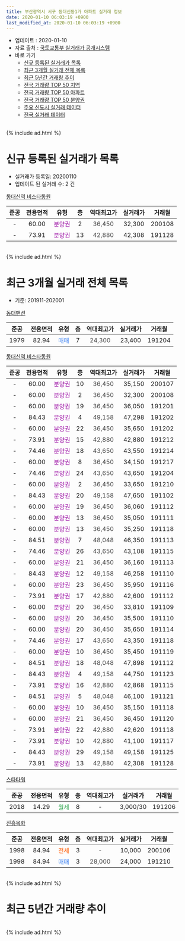 ```yaml
---
title: 부산광역시 서구 동대신동1가 아파트 실거래 정보
date: 2020-01-10 06:03:19 +0900
last_modified_at: 2020-01-10 06:03:19 +0900
---
```


* 업데이트 : 2020-01-10
* 자료 출처 : [국토교통부 실거래가 공개시스템](http://rt.molit.go.kr)
* 바로 가기
    * [신규 등록된 실거래가 목록](#신규-등록된-실거래가-목록)
    * [최근 3개월 실거래 전체 목록](#최근-3개월-실거래-전체-목록)
    * [최근 5년간 거래량 추이](#최근-5년간-거래량-추이)
    * [전국 거래량 TOP 50 지역](https://inasie.github.io/apt-trade-info/최근-3개월-전국에서-가장-거래가-많이-발생한-지역)
    * [전국 거래량 TOP 50 아파트](https://inasie.github.io/apt-trade-info/최근-3개월-전국에서-가장-거래가-많이-발생한-아파트)
    * [전국 거래량 TOP 50 분양권](https://inasie.github.io/apt-trade-info/최근-3개월-전국에서-가장-거래가-많이-발생한-분양권)
    * [주요 신도시 실거래 데이터](https://inasie.github.io/apt-trade-info/주요-신도시)
    * [전국 실거래 데이터](https://inasie.github.io/apt-trade-info/전국)
<br>
{% include ad.html %}
<br>

# 신규 등록된 실거래가 목록
* 실거래가 등록일: 20200110
* 업데이트 된 실거래 수: 2 건


[동대신역 비스타동원](https://search.naver.com/search.naver?query=%EB%B6%80%EC%82%B0%EA%B4%91%EC%97%AD%EC%8B%9C+%EC%84%9C%EA%B5%AC+%EB%8F%99%EB%8C%80%EC%8B%A0%EB%8F%991%EA%B0%80+%EB%8F%99%EB%8C%80%EC%8B%A0%EC%97%AD+%EB%B9%84%EC%8A%A4%ED%83%80%EB%8F%99%EC%9B%90)

|준공|전용면적|유형|층|역대최고가|실거래가|거래월|
|:---:|:---:|:---:|:---:|:---:|:---:|:---:|
|-|60.00|<span style="color:#9C11A5">분양권</span>|2|<span style="color:#444444">36,450</span>|32,300|200108|
|-|73.91|<span style="color:#9C11A5">분양권</span>|13|<span style="color:#444444">42,880</span>|42,308|191128|


<br>
{% include ad.html %}
<br>

# 최근 3개월 실거래 전체 목록
* 기준: 201911-202001


[동대맨션](https://search.naver.com/search.naver?query=%EB%B6%80%EC%82%B0%EA%B4%91%EC%97%AD%EC%8B%9C+%EC%84%9C%EA%B5%AC+%EB%8F%99%EB%8C%80%EC%8B%A0%EB%8F%991%EA%B0%80+%EB%8F%99%EB%8C%80%EB%A7%A8%EC%85%98)

|준공|전용면적|유형|층|역대최고가|실거래가|거래월|
|:---:|:---:|:---:|:---:|:---:|:---:|:---:|
|1979|82.94|<span style="color:#4285f3">매매</span>|7|<span style="color:#444444">24,300</span>|23,400|191204|

[동대신역 비스타동원](https://search.naver.com/search.naver?query=%EB%B6%80%EC%82%B0%EA%B4%91%EC%97%AD%EC%8B%9C+%EC%84%9C%EA%B5%AC+%EB%8F%99%EB%8C%80%EC%8B%A0%EB%8F%991%EA%B0%80+%EB%8F%99%EB%8C%80%EC%8B%A0%EC%97%AD+%EB%B9%84%EC%8A%A4%ED%83%80%EB%8F%99%EC%9B%90)

|준공|전용면적|유형|층|역대최고가|실거래가|거래월|
|:---:|:---:|:---:|:---:|:---:|:---:|:---:|
|-|60.00|<span style="color:#9C11A5">분양권</span>|10|<span style="color:#444444">36,450</span>|35,150|200107|
|-|60.00|<span style="color:#9C11A5">분양권</span>|2|<span style="color:#444444">36,450</span>|32,300|200108|
|-|60.00|<span style="color:#9C11A5">분양권</span>|19|<span style="color:#444444">36,450</span>|36,050|191201|
|-|84.43|<span style="color:#9C11A5">분양권</span>|4|<span style="color:#444444">49,158</span>|47,298|191202|
|-|60.00|<span style="color:#9C11A5">분양권</span>|22|<span style="color:#444444">36,450</span>|35,650|191202|
|-|73.91|<span style="color:#9C11A5">분양권</span>|15|<span style="color:#444444">42,880</span>|42,880|191212|
|-|74.46|<span style="color:#9C11A5">분양권</span>|18|<span style="color:#444444">43,650</span>|43,550|191214|
|-|60.00|<span style="color:#9C11A5">분양권</span>|8|<span style="color:#444444">36,450</span>|34,150|191217|
|-|74.46|<span style="color:#9C11A5">분양권</span>|24|<span style="color:#444444">43,650</span>|43,650|191204|
|-|60.00|<span style="color:#9C11A5">분양권</span>|2|<span style="color:#444444">36,450</span>|33,650|191210|
|-|84.43|<span style="color:#9C11A5">분양권</span>|20|<span style="color:#444444">49,158</span>|47,650|191102|
|-|60.00|<span style="color:#9C11A5">분양권</span>|19|<span style="color:#444444">36,450</span>|36,060|191112|
|-|60.00|<span style="color:#9C11A5">분양권</span>|13|<span style="color:#444444">36,450</span>|35,050|191111|
|-|60.00|<span style="color:#9C11A5">분양권</span>|13|<span style="color:#444444">36,450</span>|35,250|191118|
|-|84.51|<span style="color:#9C11A5">분양권</span>|7|<span style="color:#444444">48,048</span>|46,350|191113|
|-|74.46|<span style="color:#9C11A5">분양권</span>|26|<span style="color:#444444">43,650</span>|43,108|191115|
|-|60.00|<span style="color:#9C11A5">분양권</span>|21|<span style="color:#444444">36,450</span>|36,160|191113|
|-|84.43|<span style="color:#9C11A5">분양권</span>|12|<span style="color:#444444">49,158</span>|46,258|191110|
|-|60.00|<span style="color:#9C11A5">분양권</span>|23|<span style="color:#444444">36,450</span>|35,950|191116|
|-|73.91|<span style="color:#9C11A5">분양권</span>|17|<span style="color:#444444">42,880</span>|42,600|191112|
|-|60.00|<span style="color:#9C11A5">분양권</span>|20|<span style="color:#444444">36,450</span>|33,810|191109|
|-|60.00|<span style="color:#9C11A5">분양권</span>|20|<span style="color:#444444">36,450</span>|35,500|191110|
|-|60.00|<span style="color:#9C11A5">분양권</span>|20|<span style="color:#444444">36,450</span>|35,650|191114|
|-|74.46|<span style="color:#9C11A5">분양권</span>|17|<span style="color:#444444">43,650</span>|43,350|191118|
|-|60.00|<span style="color:#9C11A5">분양권</span>|10|<span style="color:#444444">36,450</span>|35,450|191119|
|-|84.51|<span style="color:#9C11A5">분양권</span>|18|<span style="color:#444444">48,048</span>|47,898|191112|
|-|84.43|<span style="color:#9C11A5">분양권</span>|4|<span style="color:#444444">49,158</span>|44,750|191123|
|-|73.91|<span style="color:#9C11A5">분양권</span>|16|<span style="color:#444444">42,880</span>|42,868|191115|
|-|84.51|<span style="color:#9C11A5">분양권</span>|5|<span style="color:#444444">48,048</span>|46,100|191121|
|-|60.00|<span style="color:#9C11A5">분양권</span>|10|<span style="color:#444444">36,450</span>|35,150|191118|
|-|60.00|<span style="color:#9C11A5">분양권</span>|21|<span style="color:#444444">36,450</span>|36,450|191120|
|-|73.91|<span style="color:#9C11A5">분양권</span>|22|<span style="color:#444444">42,880</span>|42,620|191118|
|-|73.91|<span style="color:#9C11A5">분양권</span>|10|<span style="color:#444444">42,880</span>|41,100|191117|
|-|84.43|<span style="color:#9C11A5">분양권</span>|29|<span style="color:#444444">49,158</span>|49,158|191125|
|-|73.91|<span style="color:#9C11A5">분양권</span>|13|<span style="color:#444444">42,880</span>|42,308|191128|

[스타타워](https://search.naver.com/search.naver?query=%EB%B6%80%EC%82%B0%EA%B4%91%EC%97%AD%EC%8B%9C+%EC%84%9C%EA%B5%AC+%EB%8F%99%EB%8C%80%EC%8B%A0%EB%8F%991%EA%B0%80+%EC%8A%A4%ED%83%80%ED%83%80%EC%9B%8C)

|준공|전용면적|유형|층|역대최고가|실거래가|거래월|
|:---:|:---:|:---:|:---:|:---:|:---:|:---:|
|2018|14.29|<span style="color:#34a853">월세</span>|8|<span style="color:#444444">-</span>|3,000/30|191206|

[진흥목화](https://search.naver.com/search.naver?query=%EB%B6%80%EC%82%B0%EA%B4%91%EC%97%AD%EC%8B%9C+%EC%84%9C%EA%B5%AC+%EB%8F%99%EB%8C%80%EC%8B%A0%EB%8F%991%EA%B0%80+%EC%A7%84%ED%9D%A5%EB%AA%A9%ED%99%94)

|준공|전용면적|유형|층|역대최고가|실거래가|거래월|
|:---:|:---:|:---:|:---:|:---:|:---:|:---:|
|1998|84.94|<span style="color:#ff5a00">전세</span>|3|<span style="color:#444444">-</span>|10,000|200106|
|1998|84.94|<span style="color:#4285f3">매매</span>|3|<span style="color:#444444">28,000</span>|24,000|191210|


<br>
{% include ad.html %}
<br>

# 최근 5년간 거래량 추이


<div style="width:100%;">
    <canvas id="deal_progress" height="200"></canvas>
</div>

<script>
new Chart(document.getElementById("deal_progress"), {
    type: 'line',
    data: {
        labels: ['201501','201502','201503','201504','201505','201506','201507','201508','201509','201510','201511','201512','201601','201602','201603','201604','201605','201606','201607','201608','201609','201610','201611','201612','201701','201702','201703','201704','201705','201706','201707','201708','201709','201710','201711','201712','201801','201802','201803','201804','201805','201806','201807','201808','201809','201810','201811','201812','201901','201902','201903','201904','201905','201906','201907','201908','201909','201910','201911','201912','202001'],
        datasets: [{
            label: '매매',
            pointRadius: 1,
            data: [1, 1, 2, 0, 1, 0, 0, 1, 0, 0, 0, 0, 0, 2, 0, 1, 2, 0, 0, 0, 0, 1, 1, 1, 0, 0, 1, 6, 10, 2, 2, 1, 0, 0, 1, 0, 0, 0, 0, 0, 1, 0, 0, 0, 0, 3, 5, 1, 22, 12, 1, 6, 5, 6, 1, 1, 2, 35, 25, 10, 2],
            borderColor: "rgba(255, 201, 14, 1)",
            backgroundColor: "rgba(255, 201, 14, 0.5)",
            fill: false,
            lineTension: 0
        },{
            label: '전월세',
            pointRadius: 1,
            data: [0, 1, 1, 0, 0, 0, 0, 0, 0, 0, 0, 0, 0, 0, 1, 1, 0, 0, 0, 0, 0, 0, 0, 0, 0, 0, 1, 0, 0, 0, 1, 1, 0, 0, 0, 1, 0, 0, 0, 1, 2, 5, 4, 4, 1, 1, 1, 1, 0, 3, 0, 0, 0, 0, 0, 1, 2, 1, 0, 1, 1],
            borderColor: "rgba(0, 141, 185, 1)",
            backgroundColor: "rgba(0, 141, 185, 0.5)",
            fill: false,
            lineTension: 0
        }
        ]
    },
    options: {
        responsive: true,
        title: {
            display: false
        },
        tooltips: {
            mode: 'index',
            intersect: false
        },
        hover: {
            mode: 'nearest',
            intersect: true
        },
        scales: {
            xAxes: [{
                display: true,
                scaleLabel: {
                    display: true,
                    labelString: '년/월'
                }
            }],
            yAxes: [{
                display: true,
                ticks: {
                    suggestedMin: 0,
                },
                scaleLabel: {
                    display: true,
                    labelString: '실거래 수'
                }
            }]
        }
    }
});

</script>


<br>
{% include ad.html %}
<br>

